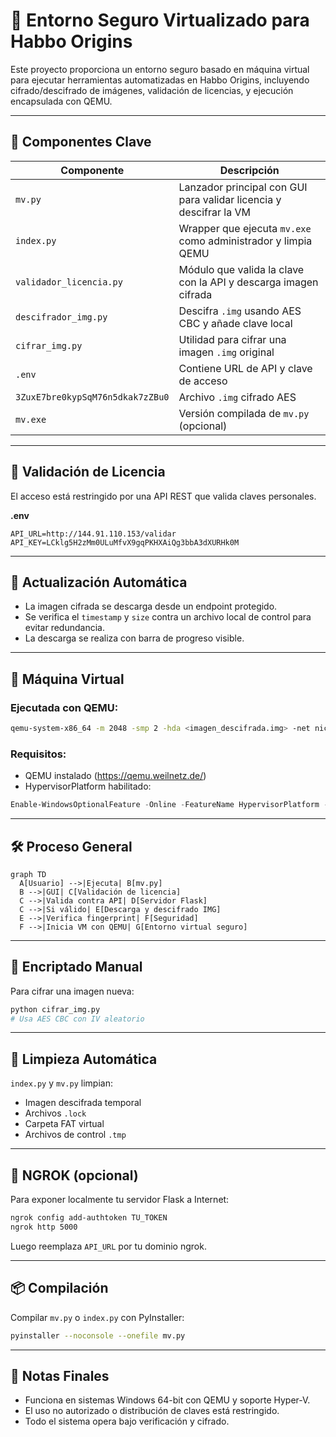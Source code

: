 # 🔐 Entorno Seguro Virtualizado para Habbo Origins

Este proyecto proporciona un entorno seguro basado en máquina virtual para ejecutar herramientas automatizadas en Habbo Origins, incluyendo cifrado/descifrado de imágenes, validación de licencias, y ejecución encapsulada con QEMU.

---

## 🧰 Componentes Clave

| Componente                 | Descripción |
|---------------------------|-------------|
| `mv.py`                   | Lanzador principal con GUI para validar licencia y descifrar la VM |
| `index.py`                | Wrapper que ejecuta `mv.exe` como administrador y limpia QEMU |
| `validador_licencia.py`   | Módulo que valida la clave con la API y descarga imagen cifrada |
| `descifrador_img.py`      | Descifra `.img` usando AES CBC y añade clave local |
| `cifrar_img.py`           | Utilidad para cifrar una imagen `.img` original |
| `.env`                    | Contiene URL de API y clave de acceso |
| `3ZuxE7bre0kypSqM76n5dkak7zZBu0` | Archivo `.img` cifrado AES |
| `mv.exe`                  | Versión compilada de `mv.py` (opcional) |

---

## 🔐 Validación de Licencia

El acceso está restringido por una API REST que valida claves personales.

**.env**

```env
API_URL=http://144.91.110.153/validar
API_KEY=LCklg5H2zMm0ULuMfvX9gqPKHXAiQg3bbA3dXURHk0M
```

---

## 🔄 Actualización Automática

- La imagen cifrada se descarga desde un endpoint protegido.
- Se verifica el `timestamp` y `size` contra un archivo local de control para evitar redundancia.
- La descarga se realiza con barra de progreso visible.

---

## 🧊 Máquina Virtual

### Ejecutada con QEMU:

```bash
qemu-system-x86_64 -m 2048 -smp 2 -hda <imagen_descifrada.img> -net nic -net user -accel whpx -display sdl
```

### Requisitos:

- QEMU instalado (https://qemu.weilnetz.de/)
- HypervisorPlatform habilitado:

```powershell
Enable-WindowsOptionalFeature -Online -FeatureName HypervisorPlatform -All
```

---

## 🛠 Proceso General

```mermaid
graph TD
  A[Usuario] -->|Ejecuta| B[mv.py]
  B -->|GUI| C[Validación de licencia]
  C -->|Valida contra API| D[Servidor Flask]
  C -->|Si válido| E[Descarga y descifrado IMG]
  E -->|Verifica fingerprint| F[Seguridad]
  F -->|Inicia VM con QEMU| G[Entorno virtual seguro]
```

---

## 🧪 Encriptado Manual

Para cifrar una imagen nueva:

```bash
python cifrar_img.py
# Usa AES CBC con IV aleatorio
```

---

## 🧼 Limpieza Automática

`index.py` y `mv.py` limpian:

- Imagen descifrada temporal
- Archivos `.lock`
- Carpeta FAT virtual
- Archivos de control `.tmp`

---

## 🧩 NGROK (opcional)

Para exponer localmente tu servidor Flask a Internet:

```bash
ngrok config add-authtoken TU_TOKEN
ngrok http 5000
```

Luego reemplaza `API_URL` por tu dominio ngrok.

---

## 📦 Compilación

Compilar `mv.py` o `index.py` con PyInstaller:

```bash
pyinstaller --noconsole --onefile mv.py
```

---

## 📌 Notas Finales

- Funciona en sistemas Windows 64-bit con QEMU y soporte Hyper-V.
- El uso no autorizado o distribución de claves está restringido.
- Todo el sistema opera bajo verificación y cifrado.

